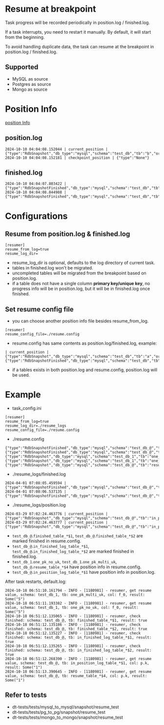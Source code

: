 # Resume at breakpoint

Task progress will be recorded periodically in position.log / finished.log.

If a task interrupts, you need to restart it manually. By default, it will start from the beginning.

To avoid handling duplicate data, the task can resume at the breakpoint in position.log / finished.log.


## Supported
- MySQL as source
- Postgres as source
- Mongo as source

# Position Info
[position Info](../position.md)

## position.log
```
2024-10-10 04:04:08.152044 | current_position | {"type":"RdbSnapshot","db_type":"mysql","schema":"test_db","tb":"b","order_col":"id","value":"6"}
2024-10-10 04:04:08.152181 | checkpoint_position | {"type":"None"}
```

## finished.log
```
2024-10-10 04:04:07.803422 | {"type":"RdbSnapshotFinished","db_type":"mysql","schema":"test_db","tb":"a"}
2024-10-10 04:04:08.844988 | {"type":"RdbSnapshotFinished","db_type":"mysql","schema":"test_db","tb":"b"}
```

# Configurations
## Resume from position.log & finished.log
```
[resumer]
resume_from_log=true
resume_log_dir=
```
- resume_log_dir is optional, defaults to the log directory of current task.
- tables in finished.log won't be migrated.
- uncompleted tables will be migrated from the breakpoint based on position.log.
- if a table does not have a single column **primary key/unique key**, no progress info will be in position.log, but it will be in finished.log once finished.

## Set resume config file
- you can choose another position info file besides resume_from_log.

```
[resumer]
resume_config_file=./resume.config
```

- resume.config has same contents as position.log/finished.log, example:

```
| current_position | {"type":"RdbSnapshot","db_type":"mysql","schema":"test_db","tb":"a","order_col":"id","value":"6"}
{"type":"RdbSnapshotFinished","db_type":"mysql","schema":"test_db","tb":"d"}
```

- if a tables exists in both position.log and resume.config, position.log will be used.

# Example
- task_config.ini
```
[resumer]
resume_from_log=true
resume_log_dir=./resume_logs
resume_config_file=./resume.config
```

- ./resume.config
```
{"type":"RdbSnapshotFinished","db_type":"mysql","schema":"test_db_@","tb":"finished_table_*$1"}
{"type":"RdbSnapshotFinished","db_type":"mysql","schema":"test_db_@","tb":"finished_table_*$2"}
{"type":"RdbSnapshot","db_type":"mysql","schema":"test_db_1","tb":"one_pk_no_uk","order_col":"f_0","value":"5"}
{"type":"RdbSnapshot","db_type":"mysql","schema":"test_db_1","tb":"one_pk_multi_uk","order_col":"f_0","value":"5"}
{"type":"RdbSnapshot","db_type":"mysql","schema":"test_db_@","tb":"resume_table_*$4","order_col":"p.k","value":"1"}
```

- ./resume_logs/finished.log
```
2024-04-01 07:08:05.459594 | {"type":"RdbSnapshotFinished","db_type":"mysql","schema":"test_db_@","tb":"in_finished_log_table_*$1"}
2024-04-01 07:08:06.537135 | {"type":"RdbSnapshotFinished","db_type":"mysql","schema":"test_db_@","tb":"in_finished_log_table_*$2"}
```

- ./resume_logs/position.log
```
2024-03-29 07:02:24.463776 | current_position | {"type":"RdbSnapshot","db_type":"mysql","schema":"test_db_@","tb":"in_position_log_table_*$1","order_col":"p.k","value":"0"}
2024-03-29 07:02:24.463777 | current_position | {"type":"RdbSnapshot","db_type":"mysql","schema":"test_db_@","tb":"in_position_log_table_*$1","order_col":"p.k","value":"1"}
```

- `test_db_@`.`finished_table_*$1`, `test_db_@`.`finished_table_*$2` are marked finished in resume.config.
- `test_db_@`.`in_finished_log_table_*$1`, `test_db_@`.`in_finished_log_table_*$2` are marked finished in finished.log.
- `test_db_1`.`one_pk_no_uk`, `test_db_1`.`one_pk_multi_uk`, `test_db_@`.`resume_table_*$4` have position info in resume.config.
- `test_db_@`.`in_position_log_table_*$1` have position info in position.log.


After task restarts, default.log:

```
2024-10-18 06:51:10.161794 - INFO - [1180981] - resumer, get resume value, schema: test_db_1, tb: one_pk_multi_uk, col: f_0, result: Some("5")
2024-10-18 06:51:11.193382 - INFO - [1180981] - resumer, get resume value, schema: test_db_1, tb: one_pk_no_uk, col: f_0, result: Some("5")
2024-10-18 06:51:12.135065 - INFO - [1180981] - resumer, check finished: schema: test_db_@, tb: finished_table_*$1, result: true
2024-10-18 06:51:12.135186 - INFO - [1180981] - resumer, check finished: schema: test_db_@, tb: finished_table_*$2, result: true
2024-10-18 06:51:12.135227 - INFO - [1180981] - resumer, check finished: schema: test_db_@, tb: in_finished_log_table_*$1, result: true
2024-10-18 06:51:12.135265 - INFO - [1180981] - resumer, check finished: schema: test_db_@, tb: in_finished_log_table_*$2, result: true
2024-10-18 06:51:12.268390 - INFO - [1180981] - resumer, get resume value, schema: test_db_@, tb: in_position_log_table_*$1, col: p.k, result: Some("1")
2024-10-18 06:51:13.390645 - INFO - [1180981] - resumer, get resume value, schema: test_db_@, tb: resume_table_*$4, col: p.k, result: Some("1")
```

## Refer to tests
- dt-tests/tests/mysql_to_mysql/snapshot/resume_test
- dt-tests/tests/pg_to_pg/snapshot/resume_test
- dt-tests/tests/mongo_to_mongo/snapshot/resume_test